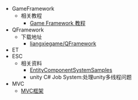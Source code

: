 *   GameFramework
    *   相关教程
        *   [Game Framework 教程](https://gameframework.cn/tutorial/list/)
*   QFramework
    *   下载地址
        *   [liangxiegame/QFramework](https://github.com/liangxiegame/QFramework)
*   ET
*   ESC
    *   相关资料
        *   [EntityComponentSystemSamples](https://github.com/Unity-Technologies/EntityComponentSystemSamples)
        *   unity C# Job System:处理unity多线程问题
*   MVC
    *   [MVC框架](https://blog.csdn.net/onlybymyself/article/details/50615627)
